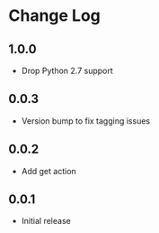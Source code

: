 # Change Log

## 1.0.0

* Drop Python 2.7 support

## 0.0.3

- Version bump to fix tagging issues

## 0.0.2

- Add get action

## 0.0.1

- Initial release

